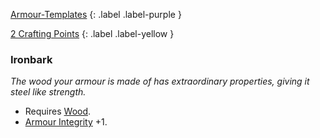 
[Armour-Templates](Game/Armour-Templates)
{: .label .label-purple }

[2 Crafting Points](Game/Designing-Weapons#Crafting%20Points)
{: .label .label-yellow }
### Ironbark
*The wood your armour is made of has extraordinary properties, giving it steel like strength.*
* Requires [Wood](Game/Wood).
* [Armour Integrity](Game/Core/Armour#Armour%20Integrity) +1. 